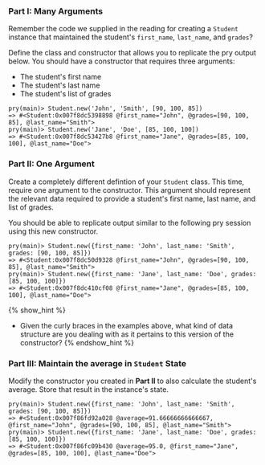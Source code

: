 ### Part I: Many Arguments

Remember the code we supplied in the reading for creating a `Student` instance 
that maintained the student's `first_name`, `last_name`, and `grades`?

Define the class and constructor that allows you to replicate the pry
output below. You should have a constructor that requires three arguments: 

* The student's first name
* The student's last name
* The student's list of grades

```no-highlight
pry(main)> Student.new('John', 'Smith', [90, 100, 85])
=> #<Student:0x007f8dc5398898 @first_name="John", @grades=[90, 100, 85], @last_name="Smith">
pry(main)> Student.new('Jane', 'Doe', [85, 100, 100])
=> #<Student:0x007f8dc53427b8 @first_name="Jane", @grades=[85, 100, 100], @last_name="Doe">
```

### Part II: One Argument

Create a completely different defintion of your `Student` class. This time,
require one argument to the constructor. This argument should represent the
relevant data required to provide a student's first name, last name, and list of
grades.

You should be able to replicate output similar to the following pry session using this new
constructor.

```no-highlight
pry(main)> Student.new({first_name: 'John', last_name: 'Smith', grades: [90, 100, 85]})
=> #<Student:0x007f8dc50d9328 @first_name="John", @grades=[90, 100, 85], @last_name="Smith">
pry(main)> Student.new({first_name: 'Jane', last_name: 'Doe', grades: [85, 100, 100]})
=> #<Student:0x007f8dc410cf08 @first_name="Jane", @grades=[85, 100, 100], @last_name="Doe">
```

{% show_hint %}
* Given the curly braces in the examples above, 
  what kind of data structure are you dealing with as it pertains to this version of the 
  constructor?
{% endshow_hint %}

### Part III: Maintain the average in `Student` State

Modify the constructor you created in **Part II** to also calculate the
student's average. Store that result in the instance's state.

```no-highlight
pry(main)> Student.new({first_name: 'John', last_name: 'Smith', grades: [90, 100, 85]})
=> #<Student:0x007f86fd92a028 @average=91.66666666666667, @first_name="John", @grades=[90, 100, 85], @last_name="Smith">
pry(main)> Student.new({first_name: 'Jane', last_name: 'Doe', grades: [85, 100, 100]})
=> #<Student:0x007f86fc09b430 @average=95.0, @first_name="Jane", @grades=[85, 100, 100], @last_name="Doe">
```
